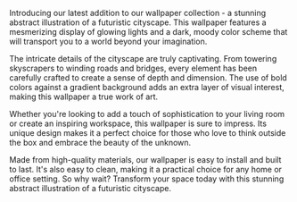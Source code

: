 <!--
Write me content for website with wallpaper "A wallpaper featuring an abstract illustration of a futuristic cityscape, with glowing lights and a dark and moody color scheme, set against a gradient background."
-->

<!--font:Montserrat-->

Introducing our latest addition to our wallpaper collection - a stunning abstract illustration of a futuristic cityscape. This wallpaper features a mesmerizing display of glowing lights and a dark, moody color scheme that will transport you to a world beyond your imagination.

The intricate details of the cityscape are truly captivating. From towering skyscrapers to winding roads and bridges, every element has been carefully crafted to create a sense of depth and dimension. The use of bold colors against a gradient background adds an extra layer of visual interest, making this wallpaper a true work of art.

Whether you're looking to add a touch of sophistication to your living room or create an inspiring workspace, this wallpaper is sure to impress. Its unique design makes it a perfect choice for those who love to think outside the box and embrace the beauty of the unknown.

Made from high-quality materials, our wallpaper is easy to install and built to last. It's also easy to clean, making it a practical choice for any home or office setting. So why wait? Transform your space today with this stunning abstract illustration of a futuristic cityscape.
